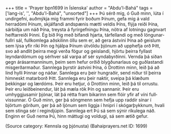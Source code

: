 +++
title = 'Prayer bpn1699 in Íslenska'
author = "Abdu'l-Bahá"
tags = ['lang-is', '', "Abdu'l-Bahá", "unsorted"]
+++
Þú sérð mig, ó Guð minn, lúta í undirgefni, auðmýkja mig frammi fyrir boðum Þínum, gefa mig á vald herradómi Þínum, skjálfandi and­spænis mætti veldis Þíns, flýja reiði Þína, sárbiðja um náð Þína, treysta á fyrirgefningu Þína, nötra af lotningu gagnvart heiftarreiði Þinni. Ég bið Þig með bifandi hjarta, tárfellandi og með löngunar­fullri sál, full­komlega aðskilinn öllu sem er, að gera ástvini Þína að geislum sem lýsa yfir ríki Þín og hjálpa Þínum útvöldu þjónum að upphefja orð Þitt, svo að andlit þeirra megi verða fögur og geislandi, hjörtu þeirra fyllast leyndardómum og sérhver sál varpa af sér syndabyrðinni. Vernda þá síðan gegn árásarmann­inum, þeim sem hefur orðið blygð­unarlaus og guð­lastandi misgerðarmaður.
Sannlega þyrstir ástvini Þína, ó Drottinn minn, leið þá að lind hylli Þinnar og náðar. Sannlega eru þeir hungraðir, send niður til þeirra himneskt mat­ar­borð Þitt. Sannlega eru þeir naktir, sveipa þá klæðum þekkingar og lærdóms.
Þeir eru hetjur, ó Drottinn minn, leið þá til orr­ustu. Þeir eru leiðbeinendur, lát þá mæla rök Þín og sannanir. Þeir eru umhyggjusamir þjónar, lát þá rétta fram bikarinn sem flóir yfir af víni full­vissunnar. Ó Guð minn, ger þá söngmenn sem hefja upp raddir sínar í björtum görðum, ger þá að ljónum sem liggja í hnipri í skógarþykknum, hvali sem stinga sér í regindjúpin.
Sannlega ert Þú sá sem sýnir ríkulega náð. Enginn er Guð nema Þú, hinn máttugi og voldugi, sá sem ætíð gefur.

(Source category: Kennsla og þjónusta)
(Bahaiprayers.net ID: 1699)
